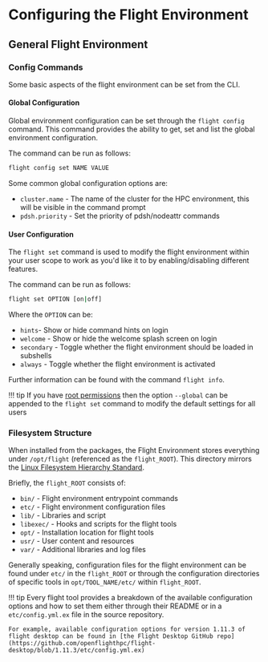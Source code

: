# Configuring the Flight Environment

## General Flight Environment 

### Config Commands

Some basic aspects of the flight environment can be set from the CLI. 

#### Global Configuration

Global environment configuration can be set through the `flight config` command. This command provides the ability to get, set and list the global environment configuration. 

The command can be run as follows: 
```bash
flight config set NAME VALUE
```

Some common global configuration options are:

- `cluster.name` - The name of the cluster for the HPC environment, this will be visible in the command prompt
- `pdsh.priority` - Set the priority of pdsh/nodeattr commands

#### User Configuration 

The `flight set` command is used to modify the flight environment within your user scope to work as you'd like it to by enabling/disabling different features. 

The command can be run as follows: 
```bash
flight set OPTION [on|off]
```

Where the `OPTION` can be:

- `hints`-  Show or hide command hints on login
- `welcome` - Show or hide the welcome splash screen on login
- `secondary` - Toggle whether the flight environment should be loaded in subshells
- `always` - Toggle whether the flight environment is activated 

Further information can be found with the command `flight info`.

!!! tip
    If you have [root permissions](../../hpc-environment-basics/linux-usage/cli-basics/becoming-root.md) then the option `--global` can be appended to the `flight set` command to modify the default settings for all users

### Filesystem Structure

When installed from the packages, the Flight Environment stores everything under `/opt/flight` (referenced as the `flight_ROOT`). This directory mirrors the [Linux Filesystem Hierarchy Standard](https://en.wikipedia.org/wiki/Filesystem_Hierarchy_Standard). 

Briefly, the `flight_ROOT` consists of: 

- `bin/` - Flight environment entrypoint commands 
- `etc/` - Flight environment configuration files
- `lib/` - Libraries and script
- `libexec/` - Hooks and scripts for the flight tools
- `opt/` - Installation location for flight tools 
- `usr/` - User content and resources
- `var/` - Additional libraries and log files

Generally speaking, configuration files for the flight environment can be found under `etc/` in the `flight_ROOT` or through the configuration directories of specific tools in `opt/TOOL_NAME/etc/` within `flight_ROOT`. 

!!! tip
    Every flight tool provides a breakdown of the available configuration options and how to set them either through their README or in a `etc/config.yml.ex` file in the source repository. 

    For example, available configuration options for version 1.11.3 of flight desktop can be found in [the Flight Desktop GitHub repo](https://github.com/openflighthpc/flight-desktop/blob/1.11.3/etc/config.yml.ex)

